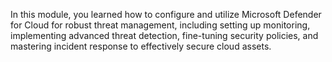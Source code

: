 In this module, you learned how to configure and utilize Microsoft Defender for Cloud for robust threat management, including setting up monitoring, implementing advanced threat detection, fine-tuning security policies, and mastering incident response to effectively secure cloud assets.

